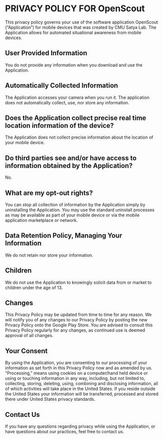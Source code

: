 # PRIVACY POLICY FOR OpenScout

This privacy policy governs your use of the software application OpenScout (“Application”) for mobile devices that was created by CMU Satya Lab. The Application allows for automated situational awareness from mobile devices.

## User Provided Information
You do not provide any information when you download and use the Application.

## Automatically Collected Information
The Application accesses your camera when you run it. The application does not automatically collect, use, nor store any information.

## Does the Application collect precise real time location information of the device?
The Application does not collect precise information about the location of your mobile device.

## Do third parties see and/or have access to information obtained by the Application?
No.

## What are my opt-out rights? 
You can stop all collection of information by the Application simply by uninstalling the Application. You may use the standard uninstall processes as may be available as part of your mobile device or via the mobile application marketplace or network.

## Data Retention Policy, Managing Your Information
We do not retain nor store your information.

## Children 
We do not use the Application to knowingly solicit data from or market to children under the age of 13.

## Changes 
This Privacy Policy may be updated from time to time for any reason. We will notify you of any changes to our Privacy Policy by posting the new Privacy Policy onto the Google Play Store. You are advised to consult this Privacy Policy regularly for any changes, as continued use is deemed approval of all changes.

## Your Consent
By using the Application, you are consenting to our processing of your information as set forth in this Privacy Policy now and as amended by us. "Processing,” means using cookies on a computer/hand held device or using or touching information in any way, including, but not limited to, collecting, storing, deleting, using, combining and disclosing information, all of which activities will take place in the United States. If you reside outside the United States your information will be transferred, processed and stored there under United States privacy standards.

## Contact Us
If you have any questions regarding privacy while using the Application, or have questions about our practices, feel free to contact us.